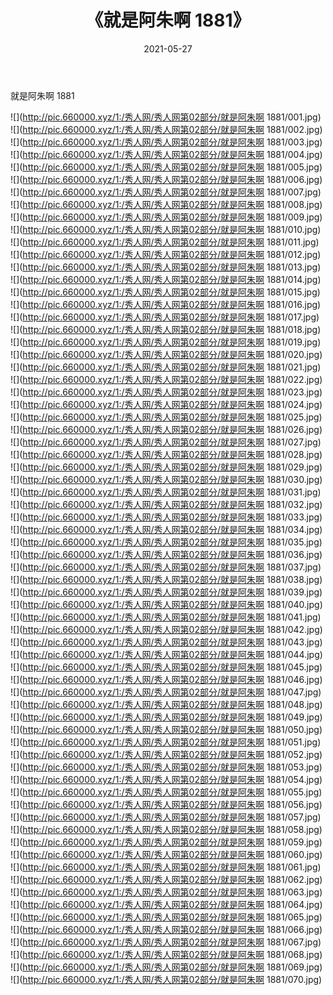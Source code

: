 ﻿---
layout: post
title:  《就是阿朱啊 1881》
date:   2021-05-27
img: http://pic.660000.xyz/1:/秀人网/秀人网第02部分/就是阿朱啊 1881/000.jpg
categories: [美女, 清纯, 唯美]
---

就是阿朱啊 1881

  ![](http://pic.660000.xyz/1:/秀人网/秀人网第02部分/就是阿朱啊 1881/001.jpg) <br> ![](http://pic.660000.xyz/1:/秀人网/秀人网第02部分/就是阿朱啊 1881/002.jpg) <br> ![](http://pic.660000.xyz/1:/秀人网/秀人网第02部分/就是阿朱啊 1881/003.jpg) <br> ![](http://pic.660000.xyz/1:/秀人网/秀人网第02部分/就是阿朱啊 1881/004.jpg) <br> ![](http://pic.660000.xyz/1:/秀人网/秀人网第02部分/就是阿朱啊 1881/005.jpg) <br> ![](http://pic.660000.xyz/1:/秀人网/秀人网第02部分/就是阿朱啊 1881/006.jpg) <br> ![](http://pic.660000.xyz/1:/秀人网/秀人网第02部分/就是阿朱啊 1881/007.jpg) <br> ![](http://pic.660000.xyz/1:/秀人网/秀人网第02部分/就是阿朱啊 1881/008.jpg) <br> ![](http://pic.660000.xyz/1:/秀人网/秀人网第02部分/就是阿朱啊 1881/009.jpg) <br> ![](http://pic.660000.xyz/1:/秀人网/秀人网第02部分/就是阿朱啊 1881/010.jpg) <br> ![](http://pic.660000.xyz/1:/秀人网/秀人网第02部分/就是阿朱啊 1881/011.jpg) <br> ![](http://pic.660000.xyz/1:/秀人网/秀人网第02部分/就是阿朱啊 1881/012.jpg) <br> ![](http://pic.660000.xyz/1:/秀人网/秀人网第02部分/就是阿朱啊 1881/013.jpg) <br> ![](http://pic.660000.xyz/1:/秀人网/秀人网第02部分/就是阿朱啊 1881/014.jpg) <br> ![](http://pic.660000.xyz/1:/秀人网/秀人网第02部分/就是阿朱啊 1881/015.jpg) <br> ![](http://pic.660000.xyz/1:/秀人网/秀人网第02部分/就是阿朱啊 1881/016.jpg) <br> ![](http://pic.660000.xyz/1:/秀人网/秀人网第02部分/就是阿朱啊 1881/017.jpg) <br> ![](http://pic.660000.xyz/1:/秀人网/秀人网第02部分/就是阿朱啊 1881/018.jpg) <br> ![](http://pic.660000.xyz/1:/秀人网/秀人网第02部分/就是阿朱啊 1881/019.jpg) <br> ![](http://pic.660000.xyz/1:/秀人网/秀人网第02部分/就是阿朱啊 1881/020.jpg) <br> ![](http://pic.660000.xyz/1:/秀人网/秀人网第02部分/就是阿朱啊 1881/021.jpg) <br> ![](http://pic.660000.xyz/1:/秀人网/秀人网第02部分/就是阿朱啊 1881/022.jpg) <br> ![](http://pic.660000.xyz/1:/秀人网/秀人网第02部分/就是阿朱啊 1881/023.jpg) <br> ![](http://pic.660000.xyz/1:/秀人网/秀人网第02部分/就是阿朱啊 1881/024.jpg) <br> ![](http://pic.660000.xyz/1:/秀人网/秀人网第02部分/就是阿朱啊 1881/025.jpg) <br> ![](http://pic.660000.xyz/1:/秀人网/秀人网第02部分/就是阿朱啊 1881/026.jpg) <br> ![](http://pic.660000.xyz/1:/秀人网/秀人网第02部分/就是阿朱啊 1881/027.jpg) <br> ![](http://pic.660000.xyz/1:/秀人网/秀人网第02部分/就是阿朱啊 1881/028.jpg) <br> ![](http://pic.660000.xyz/1:/秀人网/秀人网第02部分/就是阿朱啊 1881/029.jpg) <br> ![](http://pic.660000.xyz/1:/秀人网/秀人网第02部分/就是阿朱啊 1881/030.jpg) <br> ![](http://pic.660000.xyz/1:/秀人网/秀人网第02部分/就是阿朱啊 1881/031.jpg) <br> ![](http://pic.660000.xyz/1:/秀人网/秀人网第02部分/就是阿朱啊 1881/032.jpg) <br> ![](http://pic.660000.xyz/1:/秀人网/秀人网第02部分/就是阿朱啊 1881/033.jpg) <br> ![](http://pic.660000.xyz/1:/秀人网/秀人网第02部分/就是阿朱啊 1881/034.jpg) <br> ![](http://pic.660000.xyz/1:/秀人网/秀人网第02部分/就是阿朱啊 1881/035.jpg) <br> ![](http://pic.660000.xyz/1:/秀人网/秀人网第02部分/就是阿朱啊 1881/036.jpg) <br> ![](http://pic.660000.xyz/1:/秀人网/秀人网第02部分/就是阿朱啊 1881/037.jpg) <br> ![](http://pic.660000.xyz/1:/秀人网/秀人网第02部分/就是阿朱啊 1881/038.jpg) <br> ![](http://pic.660000.xyz/1:/秀人网/秀人网第02部分/就是阿朱啊 1881/039.jpg) <br> ![](http://pic.660000.xyz/1:/秀人网/秀人网第02部分/就是阿朱啊 1881/040.jpg) <br> ![](http://pic.660000.xyz/1:/秀人网/秀人网第02部分/就是阿朱啊 1881/041.jpg) <br> ![](http://pic.660000.xyz/1:/秀人网/秀人网第02部分/就是阿朱啊 1881/042.jpg) <br> ![](http://pic.660000.xyz/1:/秀人网/秀人网第02部分/就是阿朱啊 1881/043.jpg) <br> ![](http://pic.660000.xyz/1:/秀人网/秀人网第02部分/就是阿朱啊 1881/044.jpg) <br> ![](http://pic.660000.xyz/1:/秀人网/秀人网第02部分/就是阿朱啊 1881/045.jpg) <br> ![](http://pic.660000.xyz/1:/秀人网/秀人网第02部分/就是阿朱啊 1881/046.jpg) <br> ![](http://pic.660000.xyz/1:/秀人网/秀人网第02部分/就是阿朱啊 1881/047.jpg) <br> ![](http://pic.660000.xyz/1:/秀人网/秀人网第02部分/就是阿朱啊 1881/048.jpg) <br> ![](http://pic.660000.xyz/1:/秀人网/秀人网第02部分/就是阿朱啊 1881/049.jpg) <br> ![](http://pic.660000.xyz/1:/秀人网/秀人网第02部分/就是阿朱啊 1881/050.jpg) <br> ![](http://pic.660000.xyz/1:/秀人网/秀人网第02部分/就是阿朱啊 1881/051.jpg) <br> ![](http://pic.660000.xyz/1:/秀人网/秀人网第02部分/就是阿朱啊 1881/052.jpg) <br> ![](http://pic.660000.xyz/1:/秀人网/秀人网第02部分/就是阿朱啊 1881/053.jpg) <br> ![](http://pic.660000.xyz/1:/秀人网/秀人网第02部分/就是阿朱啊 1881/054.jpg) <br> ![](http://pic.660000.xyz/1:/秀人网/秀人网第02部分/就是阿朱啊 1881/055.jpg) <br> ![](http://pic.660000.xyz/1:/秀人网/秀人网第02部分/就是阿朱啊 1881/056.jpg) <br> ![](http://pic.660000.xyz/1:/秀人网/秀人网第02部分/就是阿朱啊 1881/057.jpg) <br> ![](http://pic.660000.xyz/1:/秀人网/秀人网第02部分/就是阿朱啊 1881/058.jpg) <br> ![](http://pic.660000.xyz/1:/秀人网/秀人网第02部分/就是阿朱啊 1881/059.jpg) <br> ![](http://pic.660000.xyz/1:/秀人网/秀人网第02部分/就是阿朱啊 1881/060.jpg) <br> ![](http://pic.660000.xyz/1:/秀人网/秀人网第02部分/就是阿朱啊 1881/061.jpg) <br> ![](http://pic.660000.xyz/1:/秀人网/秀人网第02部分/就是阿朱啊 1881/062.jpg) <br> ![](http://pic.660000.xyz/1:/秀人网/秀人网第02部分/就是阿朱啊 1881/063.jpg) <br> ![](http://pic.660000.xyz/1:/秀人网/秀人网第02部分/就是阿朱啊 1881/064.jpg) <br> ![](http://pic.660000.xyz/1:/秀人网/秀人网第02部分/就是阿朱啊 1881/065.jpg) <br> ![](http://pic.660000.xyz/1:/秀人网/秀人网第02部分/就是阿朱啊 1881/066.jpg) <br> ![](http://pic.660000.xyz/1:/秀人网/秀人网第02部分/就是阿朱啊 1881/067.jpg) <br> ![](http://pic.660000.xyz/1:/秀人网/秀人网第02部分/就是阿朱啊 1881/068.jpg) <br> ![](http://pic.660000.xyz/1:/秀人网/秀人网第02部分/就是阿朱啊 1881/069.jpg) <br> ![](http://pic.660000.xyz/1:/秀人网/秀人网第02部分/就是阿朱啊 1881/070.jpg) <br>